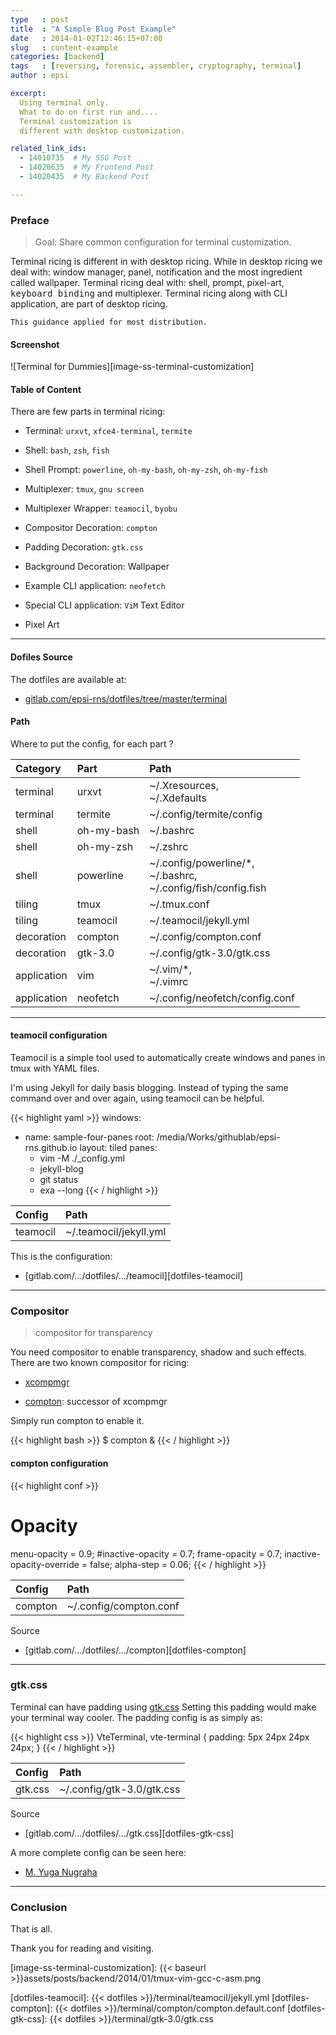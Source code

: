 ```yaml
---
type   : post
title  : "A Simple Blog Post Example"
date   : 2014-01-02T12:46:15+07:00
slug   : content-example
categories: [backend]
tags   : [reversing, forensic, assembler, cryptography, terminal]
author : epsi

excerpt:
  Using terminal only. 
  What to do on first run and.... 
  Terminal customization is 
  different with desktop customization.

related_link_ids: 
  - 14010735  # My SSG Post
  - 14020635  # My Frontend Post
  - 14020435  # My Backend Post

---
```


### Preface

> Goal: Share common configuration for terminal customization.

Terminal ricing is different in with desktop ricing.
While in desktop ricing we deal with: window manager, panel, notification
and the most ingredient called wallpaper.
Terminal ricing deal with: shell, prompt, pixel-art,
<kbd>keyboard binding</kbd> and multiplexer.
Terminal ricing along with CLI application, are part of desktop ricing.

	This guidance applied for most distribution.

#### Screenshot

![Terminal for Dummies][image-ss-terminal-customization]


#### Table of Content

There are few parts in terminal ricing:

* Terminal: <code>urxvt</code>, <code>xfce4-terminal</code>, <code>termite</code>

* Shell: <code>bash</code>, <code>zsh</code>, <code>fish</code>

* Shell Prompt: <code>powerline</code>, <code>oh-my-bash</code>, <code>oh-my-zsh</code>, <code>oh-my-fish</code>

* Multiplexer: <code>tmux</code>, <code>gnu screen</code>

* Multiplexer Wrapper: <code>teamocil</code>, <code>byobu</code>

* Compositor Decoration: <code>compton</code>

* Padding Decoration: <code>gtk.css</code>

* Background Decoration: Wallpaper

* Example CLI application: <code>neofetch</code>

* Special CLI application: <code>ViM</code> Text Editor

* Pixel Art

-- -- --

#### Dofiles Source

The dotfiles are available at:

*	[gitlab.com/epsi-rns/dotfiles/tree/master/terminal](https://gitlab.com/epsi-rns/dotfiles/tree/master/terminal)

#### Path

Where to put the config, for each part ?

| Category| Part | Path |
| :--- | :--- | :--- |
| terminal | urxvt  | ~/.Xresources, <br/> ~/.Xdefaults |
| terminal | termite  | ~/.config/termite/config |
| shell | oh-my-bash  | ~/.bashrc |
| shell | oh-my-zsh  | ~/.zshrc |
| shell | powerline  | ~/.config/powerline/*, <br/> ~/.bashrc, <br/> ~/.config/fish/config.fish |
| tiling | tmux | ~/.tmux.conf |
| tiling | teamocil | ~/.teamocil/jekyll.yml |
| decoration | compton | ~/.config/compton.conf |
| decoration | gtk-3.0 | ~/.config/gtk-3.0/gtk.css |
| application | vim | ~/.vim/*, <br/> ~/.vimrc |
| application | neofetch | ~/.config/neofetch/config.conf |

-- -- --

#### teamocil configuration

Teamocil is a simple tool used to automatically
create windows and panes in tmux with YAML files.

I'm using Jekyll for daily basis blogging.
Instead of typing the same command over and over again,
using teamocil can be helpful.

{{< highlight yaml >}}
windows:
  - name: sample-four-panes
    root: /media/Works/githublab/epsi-rns.github.io
    layout: tiled
    panes:
      - vim -M ./_config.yml
      - jekyll-blog
      - git status
      - exa --long
{{< / highlight >}}

| Config | Path |
| :--- | :--- |
| teamocil | ~/.teamocil/jekyll.yml |

This is the configuration:

*	[gitlab.com/.../dotfiles/.../teamocil][dotfiles-teamocil]

-- -- --

### Compositor

> compositor for transparency

You need compositor to enable transparency, shadow and such effects.
There are two known compositor for ricing:

*	[xcompmgr](http://cgit.freedesktop.org/xorg/app/xcompmgr/)

*	[compton](https://github.com/chjj/compton): successor of xcompmgr

Simply run compton to enable it.

{{< highlight bash >}}
$ compton &
{{< / highlight >}}

#### compton configuration

{{< highlight conf >}}
# Opacity
menu-opacity = 0.9;
#inactive-opacity = 0.7;
frame-opacity = 0.7;
inactive-opacity-override = false;
alpha-step = 0.06;
{{< / highlight >}}

| Config | Path |
| :--- | :--- |
| compton | ~/.config/compton.conf |

Source

*	[gitlab.com/.../dotfiles/.../compton][dotfiles-compton]

-- -- --

### gtk.css

Terminal can have padding using [gtk.css](https://developer.gnome.org/gtk3/stable/chap-css-overview.html)
Setting this padding would make your terminal way cooler.
The padding config is as simply as:

{{< highlight css >}}
VteTerminal, vte-terminal {
	padding: 5px 24px 24px 24px;
}
{{< / highlight >}}

| Config | Path |
| :--- | :--- |
| gtk.css | ~/.config/gtk-3.0/gtk.css |

Source

*	[gitlab.com/.../dotfiles/.../gtk.css][dotfiles-gtk-css]

A more complete config can be seen here:

*	[M. Yuga Nugraha](https://github.com/myugan/dotfiles/blob/master/home/.config/gtk-3.0/gtk.css)

-- -- --

### Conclusion

That is all.

Thank you for reading and visiting.


[//]: <> ( -- -- -- links below -- -- -- )

[image-ss-terminal-customization]: {{< baseurl >}}assets/posts/backend/2014/01/tmux-vim-gcc-c-asm.png

[dotfiles-teamocil]:      {{< dotfiles >}}/terminal/teamocil/jekyll.yml
[dotfiles-compton]:       {{< dotfiles >}}/terminal/compton/compton.default.conf
[dotfiles-gtk-css]:       {{< dotfiles >}}/terminal/gtk-3.0/gtk.css

